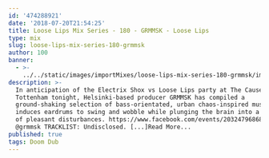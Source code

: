 ```yaml
---
id: '474288921'
date: '2018-07-20T21:54:25'
title: Loose Lips Mix Series - 180 - GRMMSK - Loose Lips
type: mix
slug: loose-lips-mix-series-180-grmmsk
author: 100
banner:
  - >-
    ../../static/images/importMixes/loose-lips-mix-series-180-grmmsk/image3118.jpeg
description: >-
  In anticipation of the Electrix Shox vs Loose Lips party at The Cause in
  Tottenham tonight, Helsinki-based producer GRMMSK has compiled a
  ground-shaking selection of bass-orientated, urban chaos-inspired music that
  induces eardrums to swing and wobble while plunging the brain into a hazy mist
  of pleasant disturbances. https://www.facebook.com/events/2032479686824315
  @grmmsk TRACKLIST: Undisclosed. [...]Read More...
published: true
tags: Doom Dub
---
```

